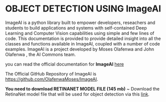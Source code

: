 # OBJECT DETECTION USING ImageAI

ImageAI is a python library built to empower developers, reseachers and students to build applications and systems with self-contained Deep Learning and Computer Vision capabilities using simple and few lines of code. This documentation is provided to provide detailed insight into all the classes and functions available in ImageAI, coupled with a number of code examples. ImageAI is a project developed by Moses Olafenwa and John Olafenwa , the AI Commons team. 


you can read the official documentation for **ImageAI** [here](https://imageai.readthedocs.io/en/latest/)


The Official GitHub Repository of ImageAI is https://github.com/OlafenwaMoses/ImageAI.

**You need to download RETINANET MODEL FILE (145 mb)**
~ Download the RetinaNet model file that will be used for object detection via this [link](https://github.com/OlafenwaMoses/ImageAI/releases/download/1.0/resnet50_coco_best_v2.0.1.h5).
